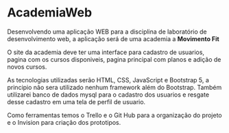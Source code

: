 # AcademiaWeb
Desenvolvendo uma aplicação WEB para a disciplina de laboratório de desenvolvimento web, a aplicação será de uma academia a **Movimento Fit**

O site da academia deve ter uma interface para cadastro de usuarios, pagina com os cursos disponiveis, pagina principal com planos e adição de novos cursos. 

As tecnologias utilizadas serão HTML, CSS, JavaScript e Bootstrap 5, a principio não sera utilizado nenhum framework além do Bootstrap. Também utilizarei banco de dados mysql para o cadastro dos usuarios e resgate desse cadastro em uma tela de perfil de usuario.

Como ferramentas temos o Trello e o Git Hub para a organização do projeto e o Invision para criação dos prototipos. 
